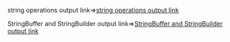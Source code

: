 string operations output link=>[string operations output link](https://github.com/poojaK853/JavaPrograms/blob/main/String/p2_a.png)

StringBuffer and StringBuilder output link=>[StringBuffer and StringBuilder output link](https://github.com/poojaK853/JavaPrograms/blob/main/String/p2_b.png)
